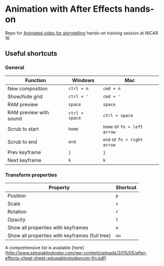 # Animation with After Effects hands-on
Repo for [Animated video for storytelling](https://ire.org/events-and-training/event/2198/2321/) hands-on training session at NICAR 16

## Useful shortcuts

### General
| Function               | Windows        | Mac                         |
|------------------------|----------------|-----------------------------|
| New composition        | `ctrl + n`     | `cmd + n`                   |
| Show/hide grid         | `ctrl + '`     | `cmd + '`                   |
| RAM preview            | `space`        | `space`                     |
| RAM preview with sound | `ctrl + space` | `ctrl + space`              |
| Scrub to start         | `home`         | `home` or `fn + left arrow` |
| Scrub to end           | `end`          | `end` or `fn + right arrow` |
| Prev keyframe          | `j`            | `j`                         |
| Next keyframe          | `k`            | `k`                         |

### Transform properties
| Property | Shortcut |
|----------|----------|
| Position | `p`      |
| Scale    | `s`      |
| Rotation | `r`      |
| Opacity  | `t`      |
| Show all properties with keyframes  | `u`      |
| Show all properties with keyframes (full tree)  | `uu`      |

A comprehensive list is available [here] (http://www.setupablogtoday.com/wp-content/uploads/2015/05/after-effects-cheat-sheet-setupablogtodaycom-fin.pdf)
